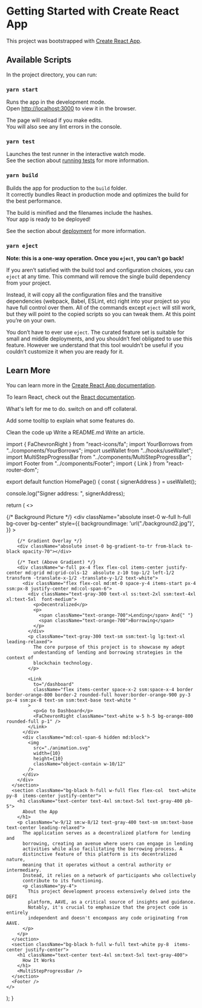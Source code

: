 # Getting Started with Create React App

This project was bootstrapped with [Create React App](https://github.com/facebook/create-react-app).

## Available Scripts

In the project directory, you can run:

### `yarn start`

Runs the app in the development mode.\
Open [http://localhost:3000](http://localhost:3000) to view it in the browser.

The page will reload if you make edits.\
You will also see any lint errors in the console.

### `yarn test`

Launches the test runner in the interactive watch mode.\
See the section about [running tests](https://facebook.github.io/create-react-app/docs/running-tests) for more information.

### `yarn build`

Builds the app for production to the `build` folder.\
It correctly bundles React in production mode and optimizes the build for the best performance.

The build is minified and the filenames include the hashes.\
Your app is ready to be deployed!

See the section about [deployment](https://facebook.github.io/create-react-app/docs/deployment) for more information.

### `yarn eject`

**Note: this is a one-way operation. Once you `eject`, you can’t go back!**

If you aren’t satisfied with the build tool and configuration choices, you can `eject` at any time. This command will remove the single build dependency from your project.

Instead, it will copy all the configuration files and the transitive dependencies (webpack, Babel, ESLint, etc) right into your project so you have full control over them. All of the commands except `eject` will still work, but they will point to the copied scripts so you can tweak them. At this point you’re on your own.

You don’t have to ever use `eject`. The curated feature set is suitable for small and middle deployments, and you shouldn’t feel obligated to use this feature. However we understand that this tool wouldn’t be useful if you couldn’t customize it when you are ready for it.

## Learn More

You can learn more in the [Create React App documentation](https://facebook.github.io/create-react-app/docs/getting-started).

To learn React, check out the [React documentation](https://reactjs.org/).





What's left for me to do.
switch on and off collateral.

Add some tooltip to explain what some features do.

Clean the code up
Write a README.md
Write an article.




import { FaChevronRight } from "react-icons/fa";
import YourBorrows from "../components/YourBorrows";
import useWallet from "../hooks/useWallet";
import MultiStepProgressBar from "../components/MultiStepProgressBar";
import Footer from "../components/Footer";
import { Link } from "react-router-dom";

export default function HomePage() {
  const { signerAddress } = useWallet();

  console.log("Signer address: ", signerAddress);

  return (
    <>
      <section className="relative h-screen">
        {/* Background Picture */}
        <div
          className="absolute inset-0 w-full h-full bg-cover bg-center"
          style={{
            backgroundImage: 'url("./background2.jpg")',
          }}
        ></div>

        {/* Gradient Overlay */}
        <div className="absolute inset-0 bg-gradient-to-tr from-black to-black opacity-70"></div>

        {/* Text (Above Gradient) */}
        <div className="w-full px-4 flex flex-col items-center justify-center md:grid md:grid-cols-12  absolute z-10 top-1/2 left-1/2 transform -translate-x-1/2 -translate-y-1/2 text-white">
          <div className="flex flex-col md:mt-0 space-y-4 items-start px-4 ssm:px-8 justify-center md:col-span-6">
            <div className="text-gray-300 text-xl ss:text-2xl ssm:text-4xl xl:text-5xl  font-medium">
              <p>Decentralized</p>
              <p>
                <span className="text-orange-700">Lending</span> And{" "}
                <span className="text-orange-700">Borrowing</span>
              </p>
            </div>
            <p className="text-gray-300 text-sm ssm:text-lg lg:text-xl leading-relaxed">
              The core purpose of this project is to showcase my adept
              undestanding of lending and borrowing strategies in the context of
              blockchain technology.
            </p>

            <Link
              to="/dashboard"
              className="flex items-center space-x-2 ssm:space-x-4 border border-orange-800 border-2 rounded-full hover:border-orange-900 py-3 px-4 ssm:px-8 text-sm ssm:text-base text-white "
            >
              <p>Go to Dashboard</p>
              <FaChevronRight className="text-white w-5 h-5 bg-orange-800 rounded-full p-1" />
            </Link>
          </div>
          <div className="md:col-span-6 hidden md:block">
            <img
              src="./animation.svg"
              width={10}
              height={10}
              className="object-contain w-10/12"
            />
          </div>
        </div>
      </section>
      <section className="bg-black h-full w-full flex flex-col  text-white py-8  items-center justify-center">
        <h1 className="text-center text-4xl sm:text-5xl text-gray-400 pb-5">
          About the App
        </h1>
        <p className="w-9/12 sm:w-8/12 text-gray-400 text-sm sm:text-base text-center leading-relaxed">
          The application serves as a decentralized platform for lending and
          borrowing, creating an avenue where users can engage in lending
          activities while also facilitating the borrowing process. A
          distinctive feature of this platform is its decentralized nature,
          meaning that it operates without a central authority or intermediary.
          Instead, it relies on a network of participants who collectively
          contribute to its functioning.
          <p className="py-4">
            This project development process extensively delved into the DEFI
            platform, AAVE, as a critical source of insights and guidance.
            Notably, it's crucial to emphasize that the project code is entirely
            independent and doesn't encompass any code originating from AAVE.
          </p>
        </p>
      </section>
      <section className="bg-black h-full w-full text-white py-8  items-center justify-center">
        <h1 className="text-center text-4xl sm:text-5xl text-gray-400">
          How It Works
        </h1>
        <MultiStepProgressBar />
      </section>
      <Footer />
    </>
  );
}










      